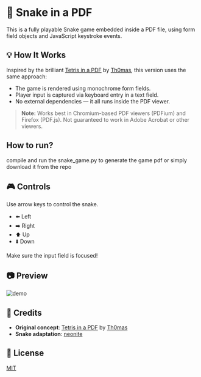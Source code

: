 # 🐍 Snake in a PDF

This is a fully playable Snake game embedded inside a PDF file, using form field objects and JavaScript keystroke events.

## 💡 How It Works

Inspired by the brilliant [Tetris in a PDF](https://th0mas.nl/2025/01/12/tetris-in-a-pdf/) by [Th0mas](https://th0mas.nl), this version uses the same approach:
- The game is rendered using monochrome form fields.
- Player input is captured via keyboard entry in a text field.
- No external dependencies — it all runs inside the PDF viewer.

> **Note:** Works best in Chromium-based PDF viewers (PDFium) and Firefox (PDF.js). Not guaranteed to work in Adobe Acrobat or other viewers.

## How to run?
compile and run the snake_game.py to generate the game pdf
or simply download it from the repo 

## 🎮 Controls

Use arrow keys to control the snake.

- ⬅️ Left  
- ➡️ Right  
- ⬆️ Up  
- ⬇️ Down  

Make sure the input field is focused!

## 📷 Preview

![demo](preview.gif) 

## 📄 Credits

- **Original concept**: [Tetris in a PDF](https://th0mas.nl/2025/01/12/tetris-in-a-pdf) by [Th0mas](https://th0mas.nl)
- **Snake adaptation**: [neonite](https://github.com/neonite2217)

## 📜 License

[MIT](LICENSE)
